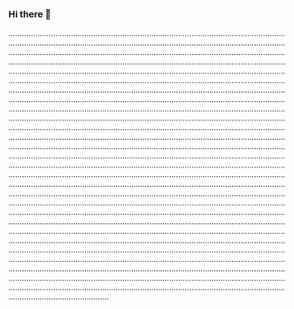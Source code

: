 ### Hi there 👋

.............................................................................................................................................................................................................................................................................................................................................................................................................................................................................................................................................................................................................................................................................................................................................................................................................................................................................................................................................................................................................................................................................................................................................................................................................................................................................................................................................................................................................................................................................................................................................................................................................................................................................................................................................................................................................................................................................................................................................................................................................................................................................................................................................................................................................................................................................................................................................................................................................................................................................................................................................................................................................................................................................................................................................................................................................................................................................................................................................................................................................................................................................................................................................................................................................................................................................................................................................................................................................................................................................................................................................................................................................................................................